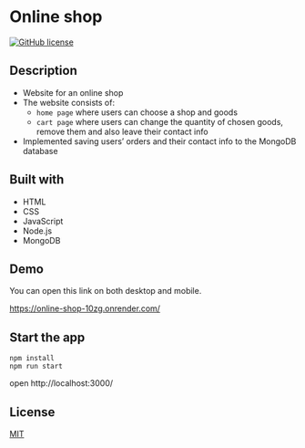 # Online shop

[![GitHub license](https://img.shields.io/github/license/Radomyr-kh/online-shop)](https://github.com/Radomyr-kh/online-shop/main/LICENSE.md)

## Description

- Website for an online shop
- The website consists of:
  - `home page` where users can choose a shop and goods
  - `cart page` where users can change the quantity of chosen goods, remove them and also leave their contact info
- Implemented saving users’ orders and their contact info to the MongoDB database

## Built with

- HTML
- CSS
- JavaScript
- Node.js
- MongoDB

## Demo

You can open this link on both desktop and mobile.

https://online-shop-10zg.onrender.com/

## Start the app

`npm install`<br/>
`npm run start`

open http://localhost:3000/

## License

[MIT](https://choosealicense.com/licenses/mit/)
